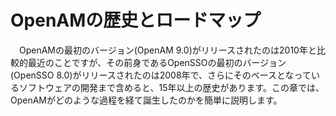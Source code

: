 # OpenAMの歴史とロードマップ

　OpenAMの最初のバージョン(OpenAM 9.0)がリリースされたのは2010年と比較的最近のことですが、その前身であるOpenSSOの最初のバージョン(OpenSSO 8.0)がリリースされたのは2008年で、さらにそのベースとなっているソフトウェアの開発まで含めると、15年以上の歴史があります。この章では、OpenAMがどのような過程を経て誕生したのかを簡単に説明します。  
